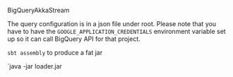  BigQueryAkkaStream

The query configuration is in a json file under root. Please note that you have to have the `GOOGLE_APPLICATION_CREDENTIALS` environment variable set up so it can call BigQuery API for that project.

`sbt assembly` to produce a fat jar

`java -jar loader.jar
